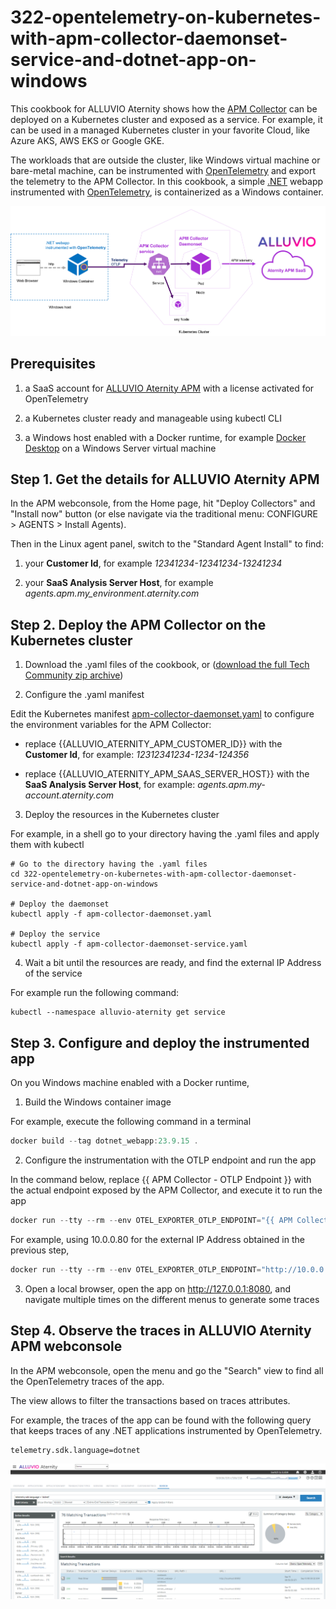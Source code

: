 # 322-opentelemetry-on-kubernetes-with-apm-collector-daemonset-service-and-dotnet-app-on-windows

This cookbook for ALLUVIO Aternity shows how the [APM Collector](https://hub.docker.com/r/aternity/apm-collector) can be deployed on a Kubernetes cluster and exposed as a service.
For example, it can be used in a managed Kubernetes cluster in your favorite Cloud, like Azure AKS, AWS EKS or Google GKE.

The workloads that are outside the cluster, like Windows virtual machine or bare-metal machine, can be instrumented with [OpenTelemetry](https://opentelemetry.io) and export the telemetry to the APM Collector.
In this cookbook, a simple [.NET](https://dotnet.microsoft.com) webapp instrumented with [OpenTelemetry](https://opentelemetry.io), is containerized as a Windows container.

![Cookbook 322](images/cookbook-322.png)

## Prerequisites

1. a SaaS account for [ALLUVIO Aternity APM](https://www.riverbed.com/products/application-performance-monitoring) with a license activated for OpenTelemetry

2. a Kubernetes cluster ready and manageable using kubectl CLI

3. a Windows host enabled with a Docker runtime, for example [Docker Desktop](https://www.docker.com/products/docker-desktop/) on a Windows Server virtual machine

## Step 1. Get the details for ALLUVIO Aternity APM

In the APM webconsole, from the Home page, hit "Deploy Collectors" and "Install now" button (or else navigate via the traditional menu: CONFIGURE > AGENTS > Install Agents).

Then in the Linux agent panel, switch to the "Standard Agent Install" to find:

1. your **Customer Id**, for example *12341234-12341234-13241234*

2. your **SaaS Analysis Server Host**, for example *agents.apm.my_environment.aternity.com*

## Step 2. Deploy the APM Collector on the Kubernetes cluster

1. Download the .yaml files of the cookbook, or ([download the full Tech Community zip archive](https://github.com/Aternity/Tech-Community/archive/refs/heads/main.zip))

2. Configure the .yaml manifest

Edit the Kubernetes manifest [apm-collector-daemonset.yaml](apm-collector-daemonset.yaml) to configure the environment variables for the APM Collector:

- replace {{ALLUVIO_ATERNITY_APM_CUSTOMER_ID}} with the **Customer Id**, for example: *12312341234-1234-124356*

- replace {{ALLUVIO_ATERNITY_APM_SAAS_SERVER_HOST}} with the **SaaS Analysis Server Host**, for example: *agents.apm.my-account.aternity.com*

3. Deploy the resources in the Kubernetes cluster

For example, in a shell go to your directory having the .yaml files and apply them with kubectl

```shell
# Go to the directory having the .yaml files
cd 322-opentelemetry-on-kubernetes-with-apm-collector-daemonset-service-and-dotnet-app-on-windows

# Deploy the daemonset
kubectl apply -f apm-collector-daemonset.yaml

# Deploy the service
kubectl apply -f apm-collector-daemonset-service.yaml
```

4. Wait a bit until the resources are ready, and find the external IP Address of the service

For example run the following command:

```shell
kubectl --namespace alluvio-aternity get service
```

## Step 3. Configure and deploy the instrumented app

On you Windows machine enabled with a Docker runtime,

1. Build the Windows container image

For example, execute the following command in a terminal

```PowerShell
docker build --tag dotnet_webapp:23.9.15 .
```

2. Configure the instrumentation with the OTLP endpoint and run the app

In the command below, replace {{ APM Collector - OTLP Endpoint }} with the actual endpoint exposed by the APM Collector, and execute it to run the app

```PowerShell
docker run --tty --rm --env OTEL_EXPORTER_OTLP_ENDPOINT="{{ APM Collector - OTLP Endpoint }}" --publish 8080:80 dotnet_webapp:23.9.15
```

For example, using 10.0.0.80 for the external IP Address obtained in the previous step,

```PowerShell
docker run --tty --rm --env OTEL_EXPORTER_OTLP_ENDPOINT="http://10.0.0.80:4317" --publish 8080:80 dotnet_webapp:23.9.15
```

3. Open a local browser, open the app on http://127.0.0.1:8080, and navigate multiple times on the different menus to generate some traces


## Step 4. Observe the traces in ALLUVIO Aternity APM webconsole 

In the APM webconsole, open the menu and go the "Search" view to find all the OpenTelemetry traces of the app. 

The view allows to filter the transactions based on traces attributes.

For example, the traces of the app can be found with the following query that keeps traces of any .NET applications instrumented by OpenTelemetry.

```query
telemetry.sdk.language=dotnet
```

![Cookbook-322 OpenTelemetry Transactions](images/cookbook-322-transactions.png)
